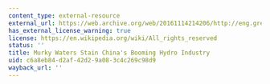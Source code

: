 ```yaml
---
content_type: external-resource
external_url: https://web.archive.org/web/20161114214206/http://eng.greensos.cn/ShowArticle.aspx?articleId=1158
has_external_license_warning: true
license: https://en.wikipedia.org/wiki/All_rights_reserved
status: ''
title: Murky Waters Stain China's Booming Hydro Industry
uid: c6a8eb84-d2af-42d2-9a08-3c4c269c98d9
wayback_url: ''
---
```

